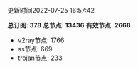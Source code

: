 更新时间2022-07-25 16:57:42

**总订阅: 378**
**总节点: 13436**
**有效节点: 2668**
- v2ray节点: 1766
- ss节点: 669
- trojan节点: 233
